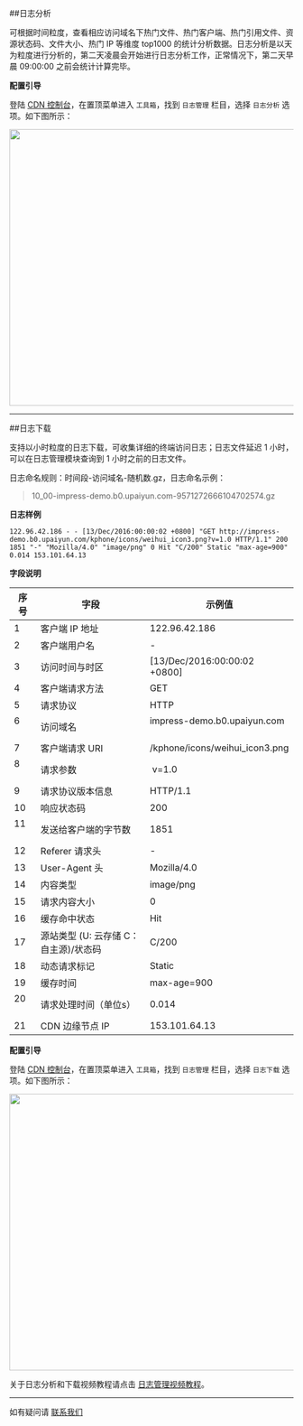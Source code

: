 ##日志分析

可根据时间粒度，查看相应访问域名下热门文件、热门客户端、热门引用文件、资源状态码、文件大小、热门 IP 等维度 top1000 的统计分析数据。日志分析是以天为粒度进行分析的，第二天凌晨会开始进行日志分析工作，正常情况下，第二天早晨 09:00:00 之前会统计计算完毕。

**配置引导**

登陆 [CDN 控制台](https://console.upyun.com/login/)，在置顶菜单进入 `工具箱`，找到 `日志管理` 栏目，选择 `日志分析` 选项。如下图所示：

<img src="http://upyun-assets.b0.upaiyun.com/docs/cdn/upyun-cdn-log-analysis.png" height="490" width="800" />

----------

##日志下载

支持以小时粒度的日志下载，可收集详细的终端访问日志；日志文件延迟 1 小时，可以在日志管理模块查询到 1 小时之前的日志文件。

日志命名规则：时间段-访问域名-随机数.gz，日志命名示例：
> 10_00-impress-demo.b0.upaiyun.com-9571272666104702574.gz

**日志样例**


    122.96.42.186 - - [13/Dec/2016:00:00:02 +0800] "GET http://impress-demo.b0.upaiyun.com/kphone/icons/weihui_icon3.png?v=1.0 HTTP/1.1" 200 1851 "-" "Mozilla/4.0" "image/png" 0 Hit "C/200" Static "max-age=900" 0.014 153.101.64.13
    

**字段说明**

|   序号     |    字段          |   示例值   |
|------------|------------|-----------------|
| 1   | 客户端 IP 地址   |    122.96.42.186        |
| 2   | 客户端用户名         | - |
| 3  | 访问时间与时区             | [13/Dec/2016:00:00:02 +0800] |
| 4   | 客户端请求方法            | GET    |
| 5       | 请求协议           | HTTP    |
| 6       | 访问域名           | impress-demo.b0.upaiyun.com   |
| 7       | 客户端请求 URI           | /kphone/icons/weihui_icon3.png    |
| 8       | 请求参数          |  v=1.0   |
| 9   | 请求协议版本信息           | HTTP/1.1  |
| 10 | 响应状态码           | 200    |
| 11     | 发送给客户端的字节数  | 1851    |
| 12   | Referer 请求头     | - |
| 13    | User-Agent 头 | Mozilla/4.0 |
| 14    | 内容类型 | image/png |
| 15    | 请求内容大小 | 0 |
| 16   | 缓存命中状态             | Hit    |
| 17    | 源站类型 (U: 云存储 C：自主源)/状态码          | C/200 |
| 18    | 动态请求标记             | Static   |
| 19    | 缓存时间             | max-age=900  |
| 20    | 请求处理时间（单位s）   | 0.014  |
| 21    | CDN 边缘节点 IP            | 153.101.64.13  |

**配置引导**

登陆 [CDN 控制台](https://console.upyun.com/login/)，在置顶菜单进入 `工具箱`，找到 `日志管理` 栏目，选择 `日志下载` 选项。如下图所示：

<img src="http://upyun-assets.b0.upaiyun.com/docs/cdn/upyun-cdn-log-download.png" height="490" width="800" />


关于日志分析和下载视频教程请点击 [日志管理视频教程](https://techs.b0.upaiyun.com/videos/cdnpage/upyunlog.html)。


----------

如有疑问请 [联系我们](https://www.upyun.com/contact)





